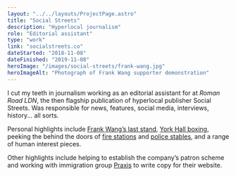```yaml
---
layout: "../../layouts/ProjectPage.astro"
title: "Social Streets"
description: "Hyperlocal journalism"
role: "Editorial assistant"
type: "work"
link: "socialstreets.co"
dateStarted: "2018-11-08"
dateFinished: "2019-11-08"
heroImage: "/images/social-streets/frank-wang.jpg"
heroImageAlt: "Photograph of Frank Wang supporter demonstration"
---
```


I cut my teeth in journalism working as an editorial assistant for at _Roman Road LDN_, the then flagship publication of hyperlocal publisher Social Streets. Was responsible for news, features, social media, interviews, history... all sorts.

Personal highlights include [Frank Wang’s last stand](https://romanroadlondon.com/frank-wang-coffee-campaign-bethnal-green/), [York Hall boxing](https://bethnalgreenlondon.co.uk/york-hall-boxing-night-blood-solidarity-photoessay/), peeking the behind the doors of [fire stations](https://romanroadlondon.com/bethnal-green-fire-station/) and [police stables](https://romanroadlondon.com/bow-police-stables/), and a range of human interest pieces.

Other highlights include helping to establish the company’s patron scheme and working with immigration group [Praxis](https://www.praxis.org.uk/) to write copy for their website.

